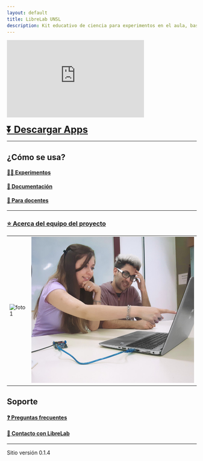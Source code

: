 ```yaml
---
layout: default
title: LibreLab UNSL
description: Kit educativo de ciencia para experimentos en el aula, basado en Arduino.
---
```


<iframe width="364" height="205" src="https://www.youtube.com/embed/qOeYuYKHJps?controls=1" title="YouTube video player" frameborder="0" allow="accelerometer; autoplay; clipboard-write; encrypted-media; gyroscope; picture-in-picture" allowfullscreen></iframe>

<b><a style="font-size:25px" href="https://labunsl.github.io/Descargar">⏬ Descargar Apps</a></b>

---



## ¿Cómo se usa?

#### [🧑‍🔬 Experimentos](Experimentos)

#### [🚀 Documentación](Documentación)

#### [📝 Para docentes](Docentes)

---

### [⭐ Acerca del equipo del proyecto](Equipo)

|           |              |
|-----------|-------------:|
|![foto1](/assets/img/foto1.gif) | ![foto2](/assets/img/foto2.gif) |

## Soporte

#### [❓️ Preguntas frecuentes](FAQ)

#### [💬 Contacto con LibreLab](Contacto)

---

Sitio versión 0.1.4


